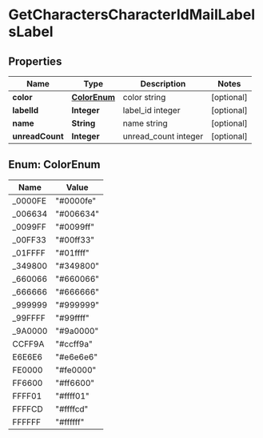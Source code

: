 
# GetCharactersCharacterIdMailLabelsLabel

## Properties
Name | Type | Description | Notes
------------ | ------------- | ------------- | -------------
**color** | [**ColorEnum**](#ColorEnum) | color string |  [optional]
**labelId** | **Integer** | label_id integer |  [optional]
**name** | **String** | name string |  [optional]
**unreadCount** | **Integer** | unread_count integer |  [optional]


<a name="ColorEnum"></a>
## Enum: ColorEnum
Name | Value
---- | -----
_0000FE | &quot;#0000fe&quot;
_006634 | &quot;#006634&quot;
_0099FF | &quot;#0099ff&quot;
_00FF33 | &quot;#00ff33&quot;
_01FFFF | &quot;#01ffff&quot;
_349800 | &quot;#349800&quot;
_660066 | &quot;#660066&quot;
_666666 | &quot;#666666&quot;
_999999 | &quot;#999999&quot;
_99FFFF | &quot;#99ffff&quot;
_9A0000 | &quot;#9a0000&quot;
CCFF9A | &quot;#ccff9a&quot;
E6E6E6 | &quot;#e6e6e6&quot;
FE0000 | &quot;#fe0000&quot;
FF6600 | &quot;#ff6600&quot;
FFFF01 | &quot;#ffff01&quot;
FFFFCD | &quot;#ffffcd&quot;
FFFFFF | &quot;#ffffff&quot;



